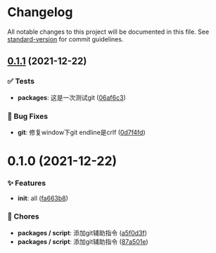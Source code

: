 # Changelog

All notable changes to this project will be documented in this file. See [standard-version](https://github.com/conventional-changelog/standard-version) for commit guidelines.

## [0.1.1](https://github.com/wsypower/wsy-vue3-template/compare/v0.1.0...v0.1.1) (2021-12-22)


### ✅ Tests

* **packages**: 这是一次测试git ([06af6c3](https://github.com/wsypower/wsy-vue3-template/commit/06af6c3))


### 🐛 Bug Fixes

* **git**: 修复window下git endline是crlf ([0d7f4fd](https://github.com/wsypower/wsy-vue3-template/commit/0d7f4fd))



# 0.1.0 (2021-12-22)


### ✨ Features

* **init**: all ([fa663b8](https://github.com/wsypower/wsy-vue3-template/commit/fa663b8))


### 🎫 Chores

* **packages / script**: 添加git辅助指令 ([a5f0d3f](https://github.com/wsypower/wsy-vue3-template/commit/a5f0d3f))
* **packages / script**: 添加git辅助指令 ([87a501e](https://github.com/wsypower/wsy-vue3-template/commit/87a501e))
